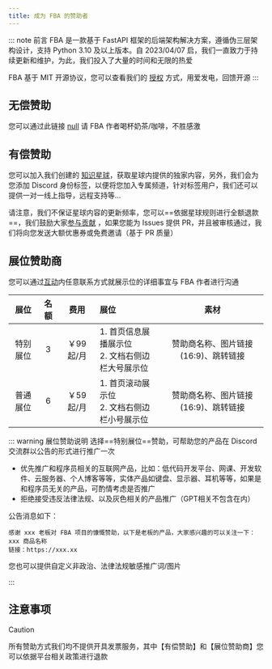 ```yaml
---
title: 成为 FBA 的赞助者
---
```


::: note 前言
FBA 是一款基于 FastAPI 框架的后端架构解决方案，遵循伪三层架构设计，支持 Python 3.10 及以上版本。自 2023/04/07
启，我们一直致力于持续更新和维护，为此，我们投入了大量的时间和无限的热爱

FBA 基于 MIT 开源协议，您可以查看我们的 [授权](/guide/summary/why.md#承诺)
方式，用爱发电，回馈开源<Icon name="twemoji:sparkling-heart" />
:::

## 无偿赞助

您可以通过此链接 [null](https://wu-clan.github.io/sponsor/) 请 FBA 作者喝杯奶茶/咖啡，不胜感激

## 有偿赞助

您可以加入我们创建的 [知识星球](https://t.zsxq.com/PDk8b)，获取星球内提供的独家内容，另外，我们会为您添加 Discord
身份标签，以便将您加入专属频道，针对标签用户，我们还可以提供一对一线上指导，远程支持等...

请注意，我们不保证星球内容的更新频率，您可以==依据星球规则进行全额退款==，我们鼓励大家[参与贡献](https://github.com/fastapi-practices/fastapi_best_architecture/tree/master/backend#readme)
，如果您能为 Issues 提供 PR，并且被审核通过，我们将向您发送大额优惠券或免费邀请（基于 PR 质量）

## 展位赞助商

您可以通过[互动](https://wu-clan.github.io/homepage/)内任意联系方式就展示位的详细事宜与 FBA 作者进行沟通

|  展位  | 名额 |   费用   | 展位                                 |          素材           |
|:----:|:--:|:------:|:-----------------------------------|:---------------------:|
| 特别展位 | 3  | ￥99起/月 | 1. 首页信息展播展示位 <br /> 2. 文档右侧边栏大号展示位 | 赞助商名称、图片链接(16:9)、跳转链接 |
| 普通展位 | 6  | ￥59起/月 | 1. 首页滚动展示位 <br /> 2. 文档右侧边栏小号展示位   | 赞助商名称、图片链接(16:9)、跳转链接 |

::: warning 展位赞助说明
选择==特别展位==赞助，可帮助您的产品在 Discord 交流群以公告的形式进行推广一次

- 优先推广和程序员相关的互联网产品，比如：低代码开发平台、网课、开发软件、云服务器、个人博客等等，实体产品如键盘、显示器、耳机等等，如果是和程序员无关的产品，可酌情考虑是否推广
- 拒绝接受违反法律法规、以及灰色相关的产品推广（GPT相关不包含在内）

公告消息如下：

```text
感谢 xxx 老板对 FBA 项目的慷慨赞助，以下是老板的产品，大家感兴趣的可以关注一下：
xxx 商品名称
链接：https://xxx.xx
```

您也可以提供自定义非政治、法律法规敏感推广词/图片

:::

## 注意事项

> [!CAUTION]
> 所有赞助方式我们均不提供开具发票服务，其中【有偿赞助】和【展位赞助商】您可以依据平台相关政策进行退款

